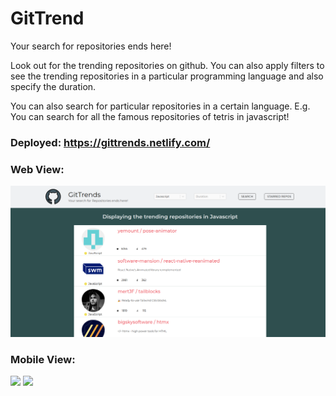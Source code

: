 # GitTrend
Your search for repositories ends here!

Look out for the trending repositories on github. You can also apply filters to see the trending repositories in a particular 
programming language and also specify the duration.

You can also search for particular repositories in a certain language. E.g. You can search for all the famous repositories of
tetris in javascript!

### Deployed: https://gittrends.netlify.com/

### Web View:

<img src="src/img/gitview1.png">

### Mobile View:

<img src="src/img/gitview2.png" width="450">
<img src="src/img/gitview3.png" width="450">
